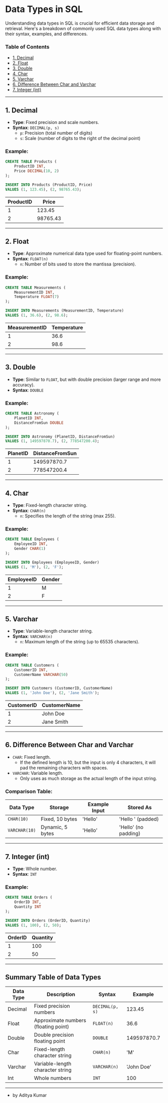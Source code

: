 # Data Types in SQL

Understanding data types in SQL is crucial for efficient data storage and retrieval. Here's a breakdown of commonly used SQL data types along with their syntax, examples, and differences.

### Table of Contents
- [1. Decimal](#1-decimal)
- [2. Float](#2-float)
- [3. Double](#3-double)
- [4. Char](#4-char)
- [5. Varchar](#5-varchar)
- [6. Difference Between Char and Varchar](#6-difference-between-char-and-varchar)
- [7. Integer (int)](#7-integer-int)

---

## 1. Decimal
- **Type**: Fixed precision and scale numbers.
- **Syntax**: `DECIMAL(p, s)`
    - `p`: Precision (total number of digits)
    - `s`: Scale (number of digits to the right of the decimal point)

### Example:

```sql
CREATE TABLE Products (
    ProductID INT,
    Price DECIMAL(10, 2)
);

INSERT INTO Products (ProductID, Price)
VALUES (1, 123.45), (2, 98765.43);
```

| ProductID | Price   |
|-----------|---------|
| 1         | 123.45  |
| 2         | 98765.43|

---

## 2. Float
- **Type**: Approximate numerical data type used for floating-point numbers.
- **Syntax**: `FLOAT(n)`
    - `n`: Number of bits used to store the mantissa (precision).
  
### Example:

```sql
CREATE TABLE Measurements (
    MeasurementID INT,
    Temperature FLOAT(7)
);

INSERT INTO Measurements (MeasurementID, Temperature)
VALUES (1, 36.6), (2, 98.6);
```

| MeasurementID | Temperature |
|---------------|-------------|
| 1             | 36.6        |
| 2             | 98.6        |

---

## 3. Double
- **Type**: Similar to `FLOAT`, but with double precision (larger range and more accuracy).
- **Syntax**: `DOUBLE`
  
### Example:

```sql
CREATE TABLE Astronomy (
    PlanetID INT,
    DistanceFromSun DOUBLE
);

INSERT INTO Astronomy (PlanetID, DistanceFromSun)
VALUES (1, 149597870.7), (2, 778547200.4);
```

| PlanetID | DistanceFromSun  |
|----------|------------------|
| 1        | 149597870.7      |
| 2        | 778547200.4      |

---

## 4. Char
- **Type**: Fixed-length character string.
- **Syntax**: `CHAR(n)`
    - `n`: Specifies the length of the string (max 255).
  
### Example:

```sql
CREATE TABLE Employees (
    EmployeeID INT,
    Gender CHAR(1)
);

INSERT INTO Employees (EmployeeID, Gender)
VALUES (1, 'M'), (2, 'F');
```

| EmployeeID | Gender |
|------------|--------|
| 1          | M      |
| 2          | F      |

---

## 5. Varchar
- **Type**: Variable-length character string.
- **Syntax**: `VARCHAR(n)`
    - `n`: Maximum length of the string (up to 65535 characters).
  
### Example:

```sql
CREATE TABLE Customers (
    CustomerID INT,
    CustomerName VARCHAR(50)
);

INSERT INTO Customers (CustomerID, CustomerName)
VALUES (1, 'John Doe'), (2, 'Jane Smith');
```

| CustomerID | CustomerName  |
|------------|---------------|
| 1          | John Doe      |
| 2          | Jane Smith    |

---

## 6. Difference Between Char and Varchar

- `CHAR`: Fixed length.
  - If the defined length is 10, but the input is only 4 characters, it will pad the remaining characters with spaces.
- `VARCHAR`: Variable length.
  - Only uses as much storage as the actual length of the input string.

### Comparison Table:

| Data Type | Storage         | Example Input | Stored As            |
|-----------|-----------------|---------------|----------------------|
| `CHAR(10)`| Fixed, 10 bytes | 'Hello'       | 'Hello     ' (padded)|
| `VARCHAR(10)`| Dynamic, 5 bytes | 'Hello'  | 'Hello' (no padding) |

---

## 7. Integer (int)
- **Type**: Whole number.
- **Syntax**: `INT`
  
### Example:

```sql
CREATE TABLE Orders (
    OrderID INT,
    Quantity INT
);

INSERT INTO Orders (OrderID, Quantity)
VALUES (1, 100), (2, 50);
```

| OrderID | Quantity |
|---------|----------|
| 1       | 100      |
| 2       | 50       |

---

## Summary Table of Data Types

| Data Type | Description                         | Syntax                | Example       |
|-----------|-------------------------------------|-----------------------|---------------|
| Decimal   | Fixed precision numbers             | `DECIMAL(p, s)`       | 123.45        |
| Float     | Approximate numbers (floating point)| `FLOAT(n)`            | 36.6          |
| Double    | Double precision floating point     | `DOUBLE`              | 149597870.7   |
| Char      | Fixed-length character string       | `CHAR(n)`             | 'M'           |
| Varchar   | Variable-length character string    | `VARCHAR(n)`          | 'John Doe'    |
| Int       | Whole numbers                      | `INT`                 | 100           |

--- 

- by Aditya Kumar